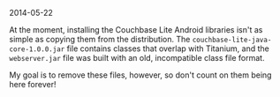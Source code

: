 2014-05-22

At the moment, installing the Couchbase Lite Android libraries isn't as simple as
copying them from the distribution.  The `couchbase-lite-java-core-1.0.0.jar`
file contains classes that overlap with Titanium, and the `webserver.jar` file
was built with an old, incompatible class file format.

My goal is to remove these files, however, so don't count on them being here forever!